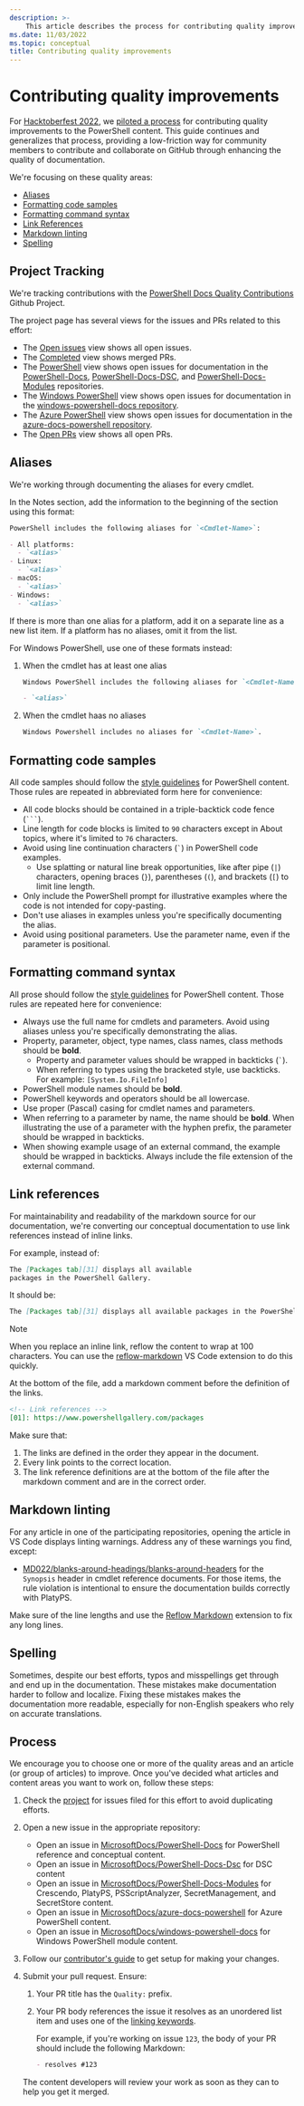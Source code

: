 ```yaml
---
description: >-
    This article describes the process for contributing quality improvements to the documentation.
ms.date: 11/03/2022
ms.topic: conceptual
title: Contributing quality improvements
---
```


# Contributing quality improvements

For [Hacktoberfest 2022][31], we [piloted a process][19] for contributing quality improvements to
the PowerShell content. This guide continues and generalizes that process, providing a low-friction
way for community members to contribute and collaborate on GitHub through enhancing the quality of
documentation.

We're focusing on these quality areas:

- [Aliases][04]
- [Formatting code samples][05]
- [Formatting command syntax][06]
- [Link References][07]
- [Markdown linting][08]
- [Spelling][09]

## Project Tracking

We're tracking contributions with the [PowerShell Docs Quality Contributions][23] Github Project.

The project page has several views for the issues and PRs related to this effort:

<!-- markdownlint-disable MD044 -->

- The [Open issues][24] view shows all open issues.
- The [Completed][25] view shows merged PRs.
- The [PowerShell][26] view shows open issues for documentation in the [PowerShell-Docs][14],
  [PowerShell-Docs-DSC][15], and [PowerShell-Docs-Modules][17] repositories.
- The [Windows PowerShell][27] view shows open issues for documentation in the
  [windows-powershell-docs repository][21].
- The [Azure PowerShell][28] view shows open issues for documentation in the
  [azure-docs-powershell repository][12].
- The [Open PRs][29] view shows all open PRs.

<!-- markdownlint-enable MD044 -->

## Aliases

We're working through documenting the aliases for every cmdlet.

In the Notes section, add the information to the beginning of the section using this format:

```md
PowerShell includes the following aliases for `<Cmdlet-Name>`:

- All platforms:
  - `<alias>`
- Linux:
  - `<alias>`
- macOS:
  - `<alias>`
- Windows:
  - `<alias>`
```

If there is more than one alias for a platform, add it on a separate line as a new list item. If a
platform has no aliases, omit it from the list.

For Windows PowerShell, use one of these formats instead:

1. When the cmdlet has at least one alias

   ```md
   Windows PowerShell includes the following aliases for `<Cmdlet-Name>`:

   - `<alias>`
   ```

1. When the cmdlet haas no aliases

   ```md
   Windows Powershell includes no aliases for `<Cmdlet-Name>`.
   ```

## Formatting code samples

All code samples should follow the [style guidelines][03] for PowerShell content. Those rules are
repeated in abbreviated form here for convenience:

- All code blocks should be contained in a triple-backtick code fence (`` ``` ``).
- Line length for code blocks is limited to `90` characters except in About topics, where it's
  limited to `76` characters.
- Avoid using line continuation characters (`` ` ``) in PowerShell code examples.
  - Use splatting or natural line break opportunities, like after pipe (`|`) characters, opening
    braces (`}`), parentheses (`(`), and brackets (`[`) to limit line length.
- Only include the PowerShell prompt for illustrative examples where the code is not intended for
  copy-pasting.
- Don't use aliases in examples unless you're specifically documenting the alias.
- Avoid using positional parameters. Use the parameter name, even if the parameter is positional.

## Formatting command syntax

All prose should follow the [style guidelines][02] for PowerShell content. Those rules are repeated
here for convenience:

- Always use the full name for cmdlets and parameters. Avoid using aliases unless you're
  specifically demonstrating the alias.
- Property, parameter, object, type names, class names, class methods should be **bold**.
  - Property and parameter values should be wrapped in backticks (`` ` ``).
  - When referring to types using the bracketed style, use backticks. For example:
    `[System.Io.FileInfo]`
- PowerShell module names should be **bold**.
- PowerShell keywords and operators should be all lowercase.
- Use proper (Pascal) casing for cmdlet names and parameters.
- When referring to a parameter by name, the name should be **bold**. When illustrating the use of
  a parameter with the hyphen prefix, the parameter should be wrapped in backticks.
- When showing example usage of an external command, the example should be wrapped in backticks.
  Always include the file extension of the external command.

## Link references

For maintainability and readability of the markdown source for our documentation, we're converting
our conceptual documentation to use link references instead of inline links.

For example, instead of:

```md
The [Packages tab][31] displays all available
packages in the PowerShell Gallery.
```

It should be:

```md
The [Packages tab][31] displays all available packages in the PowerShell Gallery.
```

> [!NOTE]
> When you replace an inline link, reflow the content to wrap at 100 characters. You can use the
> [reflow-markdown][30] VS Code extension to do this quickly.

At the bottom of the file, add a markdown comment before the definition of the links.

```md
<!-- Link references -->
[01]: https://www.powershellgallery.com/packages
```

Make sure that:

1. The links are defined in the order they appear in the document.
1. Every link points to the correct location.
1. The link reference definitions are at the bottom of the file after the markdown comment and are
   in the correct order.

## Markdown linting

For any article in one of the participating repositories, opening the article in VS Code displays
linting warnings. Address any of these warnings you find, except:

- [MD022/blanks-around-headings/blanks-around-headers][11] for the `Synopsis` header in cmdlet
  reference documents. For those items, the rule violation is intentional to ensure the
  documentation builds correctly with PlatyPS.

Make sure of the line lengths and use the [Reflow Markdown][30] extension to fix any long lines.

## Spelling

Sometimes, despite our best efforts, typos and misspellings get through and end up in the
documentation. These mistakes make documentation harder to follow and localize. Fixing these
mistakes makes the documentation more readable, especially for non-English speakers who rely on
accurate translations.

## Process

We encourage you to choose one or more of the quality areas and an article (or group of articles)
to improve. Once you've decided what articles and content areas you want to work on, follow these
steps:

<!-- markdownlint-disable MD044 -->

1. Check the [project][23] for issues filed for this effort to avoid duplicating efforts.
1. Open a new issue in the appropriate repository:
   - Open an issue in [MicrosoftDocs/PowerShell-Docs][20] for PowerShell reference and conceptual
     content.
   - Open an issue in [MicrosoftDocs/PowerShell-Docs-Dsc][16] for DSC content
   - Open an issue in [MicrosoftDocs/PowerShell-Docs-Modules][18] for Crescendo, PlatyPS,
     PSScriptAnalyzer, SecretManagement, and SecretStore content.
   - Open an issue in [MicrosoftDocs/azure-docs-powershell][13] for Azure PowerShell content.
   - Open an issue in [MicrosoftDocs/windows-powershell-docs][22] for Windows PowerShell module
     content.
1. Follow our [contributor's guide][01] to get setup for making your changes.
1. Submit your pull request. Ensure:

   1. Your PR title has the `Quality:` prefix.
   1. Your PR body references the issue it resolves as an unordered list item and uses one of the
      [linking keywords][10].

      For example, if you're working on issue `123`, the body of your PR should include the
      following Markdown:

      ```md
      - resolves #123
      ```

   The content developers will review your work as soon as they can to help you get it merged.

<!-- markdownlint-enable MD044 -->

<!-- Link References -->
[01]: /powershell/scripting/community/contributing/overview#prepare-to-make-a-contribution
[02]: /powershell/scripting/community/contributing/powershell-style-guide#formatting-command-syntax-elements
[03]: /powershell/scripting/community/contributing/powershell-style-guide#markdown-for-code-samples
[04]: #aliases
[05]: #formatting-code-samples
[06]: #formatting-command-syntax
[07]: #link-references
[08]: #markdown-linting
[09]: #spelling
[10]: https://docs.github.com/en/issues/tracking-your-work-with-issues/linking-a-pull-request-to-an-issue#linking-a-pull-request-to-an-issue-using-a-keyword
[11]: https://github.com/DavidAnson/markdownlint/blob/main/doc/Rules.md#md022
[12]: https://github.com/MicrosoftDocs/azure-docs-powershell
[13]: https://github.com/MicrosoftDocs/azure-docs-powershell/issues/new?template=00-quality.yml&title=Quality%3A+
[14]: https://github.com/MicrosoftDocs/PowerShell-Docs
[15]: https://github.com/MicrosoftDocs/PowerShell-Docs-Dsc
[16]: https://github.com/MicrosoftDocs/PowerShell-Docs-Dsc/issues/new?template=00-quality.yml&title=Quality%3A+
[17]: https://github.com/MicrosoftDocs/PowerShell-Docs-Modules
[18]: https://github.com/MicrosoftDocs/PowerShell-Docs-Modules/issues/new?template=00-quality.yml&title=Quality%3A+
[19]: https://github.com/MicrosoftDocs/PowerShell-Docs/issues/9257
[20]: https://github.com/MicrosoftDocs/PowerShell-Docs/issues/new?template=00-quality.yml&title=Quality%3A+
[21]: https://github.com/MicrosoftDocs/windows-powershell-docs
[22]: https://github.com/MicrosoftDocs/windows-powershell-docs/issues/new?template=00-quality.yml&title=Quality%3A+
[23]: https://github.com/orgs/MicrosoftDocs/projects/15
[24]: https://github.com/orgs/MicrosoftDocs/projects/15/views/1
[25]: https://github.com/orgs/MicrosoftDocs/projects/15/views/2
[26]: https://github.com/orgs/MicrosoftDocs/projects/15/views/3
[27]: https://github.com/orgs/MicrosoftDocs/projects/15/views/4
[28]: https://github.com/orgs/MicrosoftDocs/projects/15/views/5
[29]: https://github.com/orgs/MicrosoftDocs/projects/15/views/6
[30]: https://marketplace.visualstudio.com/items?itemName=marvhen.reflow-markdown
[31]: https://www.powershellgallery.com/packages

